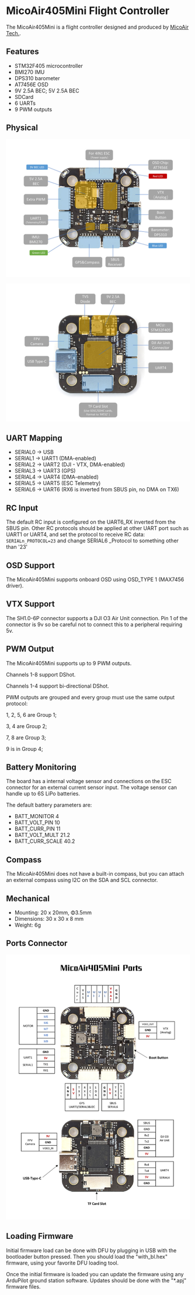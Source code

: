# MicoAir405Mini Flight Controller

The MicoAir405Mini is a flight controller designed and produced by [MicoAir Tech.](http://micoair.com/).

## Features

 - STM32F405 microcontroller
 - BMI270 IMU
 - DPS310 barometer
 - AT7456E OSD
 - 9V 2.5A BEC; 5V 2.5A BEC
 - SDCard
 - 6 UARTs
 - 9 PWM outputs

## Physical

![MicoAir F405 Mini V2.1 Front View](MicoAir405Mini_FrontView.jpg)

![MicoAir F405 Mini V2.1 Back View](MicoAir405Mini_BackView.jpg)



## UART Mapping

 - SERIAL0 -> USB
 - SERIAL1 -> UART1 (DMA-enabled)
 - SERIAL2 -> UART2 (DJI - VTX, DMA-enabled) 
 - SERIAL3 -> UART3 (GPS)
 - SERIAL4 -> UART4 (DMA-enabled)
 - SERIAL5 -> UART5 (ESC Telemetry)
 - SERIAL6 -> UART6 (RX6 is inverted from SBUS pin, no DMA on TX6)

## RC Input

The default RC input is configured on the UART6_RX inverted from the SBUS pin. Other RC  protocols  should be applied at other UART port such as UART1 or UART4, and set the protocol to receive RC data: `SERIALn_PROTOCOL=23` and change SERIAL6 _Protocol to something other than '23'

## OSD Support

The MicoAir405Mini supports onboard OSD using OSD_TYPE 1 (MAX7456 driver).

## VTX Support

The SH1.0-6P connector supports a DJI O3 Air Unit connection. Pin 1 of the connector is 9v so be careful not to connect this to a peripheral requiring 5v.

## PWM Output

The MicoAir405Mini supports up to 9 PWM outputs.

Channels 1-8 support DShot.

Channels 1-4 support bi-directional DShot.

PWM outputs are grouped and every group must use the same output protocol:

1, 2, 5, 6 are Group 1;

3, 4 are Group 2;

7, 8 are Group 3;

9 is in Group 4;

## Battery Monitoring

The board has a internal voltage sensor and connections on the ESC connector for an external current sensor input.
The voltage sensor can handle up to 6S LiPo batteries.

The default battery parameters are:

 - BATT_MONITOR 4
 - BATT_VOLT_PIN 10
 - BATT_CURR_PIN 11
 - BATT_VOLT_MULT 21.2
 - BATT_CURR_SCALE 40.2

## Compass

The MicoAir405Mini does not have a built-in compass, but you can attach an external compass using I2C on the SDA and SCL connector.

## Mechanical

 - Mounting: 20 x 20mm, Φ3.5mm
 - Dimensions: 30 x 30 x 8 mm
 - Weight: 6g

## Ports Connector

![MicoAir F405 Mini V2.1 Ports Connection](MicoAir405Mini_PortsConnection.jpg)

## Loading Firmware

Initial firmware load can be done with DFU by plugging in USB with the bootloader button pressed. Then you should load the "with_bl.hex" firmware, using your favorite DFU loading tool.

Once the initial firmware is loaded you can update the firmware using any ArduPilot ground station software. Updates should be done with the "*.apj" firmware files.
